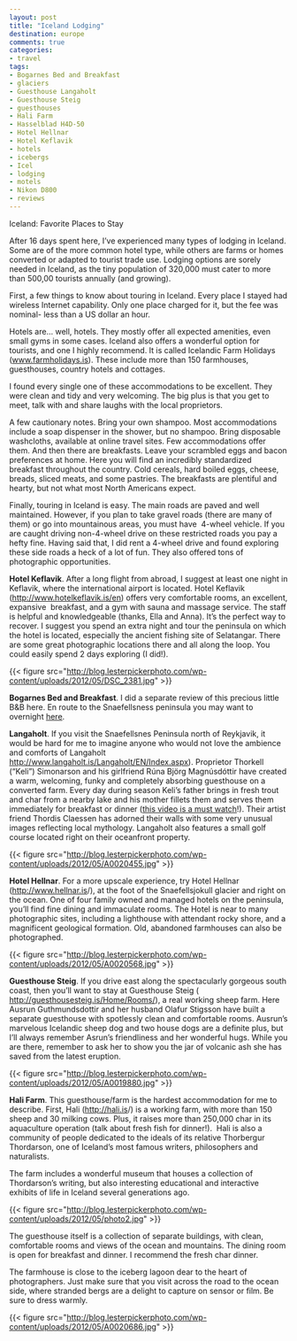 ```yaml
---
layout: post
title: "Iceland Lodging"
destination: europe
comments: true
categories:
- travel
tags:
- Bogarnes Bed and Breakfast
- glaciers
- Guesthouse Langaholt
- Guesthouse Steig
- guesthouses
- Hali Farm
- Hasselblad H4D-50
- Hotel Hellnar
- Hotel Keflavik
- hotels
- icebergs
- Icel
- lodging
- motels
- Nikon D800
- reviews
---
```

Iceland: Favorite Places to Stay

After 16 days spent here, I’ve experienced many types of lodging in Iceland. Some are of the more common hotel type, while others are farms or homes converted or adapted to tourist trade use. Lodging options are sorely needed in Iceland, as the tiny population of 320,000 must cater to more than 500,00 tourists annually (and growing).

First, a few things to know about touring in Iceland. Every place I stayed had wireless Internet capability. Only one place charged for it, but the fee was nominal- less than a US dollar an hour.

Hotels are… well, hotels. They mostly offer all expected amenities, even small gyms in some cases. Iceland also offers a wonderful option for tourists, and one I highly recommend. It is called Icelandic Farm Holidays (<a href="http://www.farmholidays.is">www.farmholidays.is</a>). These include more than 150 farmhouses, guesthouses, country hotels and cottages.

I found every single one of these accommodations to be excellent. They were clean and tidy and very welcoming. The big plus is that you get to meet, talk with and share laughs with the local proprietors.

A few cautionary notes. Bring your own shampoo. Most accommodations include a soap dispenser in the shower, but no shampoo. Bring disposable washcloths, available at online travel sites. Few accommodations offer them. And then there are breakfasts. Leave your scrambled eggs and bacon preferences at home. Here you will find an incredibly standardized breakfast throughout the country. Cold cereals, hard boiled eggs, cheese, breads, sliced meats, and some pastries. The breakfasts are plentiful and hearty, but not what most North Americans expect.

Finally, touring in Iceland is easy. The main roads are paved and well maintained. However, if you plan to take gravel roads (there are many of them) or go into mountainous areas, you must have  4-wheel vehicle. If you are caught driving non-4-wheel drive on these restricted roads you pay a hefty fine. Having said that, I did rent a 4-wheel drive and found exploring these side roads a heck of a lot of fun. They also offered tons of photographic opportunities.

<strong>Hotel Keflavik</strong>. After a long flight from abroad, I suggest at least one night in Keflavik, where the international airport is located. Hotel Keflavik (<a href="http://www.hotelkeflavik.is/en">http://www.hotelkeflavik.is/en</a>) offers very comfortable rooms, an excellent, expansive  breakfast, and a gym with sauna and massage service. The staff is helpful and knowledgeable (thanks, Ella and Anna). It’s the perfect way to recover. I suggest you spend an extra night and tour the peninsula on which the hotel is located, especially the ancient fishing site of Selatangar. There are some great photographic locations there and all along the loop. You could easily spend 2 days exploring (I did!).

{{< figure src="http://blog.lesterpickerphoto.com/wp-content/uploads/2012/05/DSC_2381.jpg" >}}

<strong>Bogarnes Bed and Breakfast</strong>. I did a separate review of this precious little B&amp;B here. En route to the Snaefellsness peninsula you may want to overnight <a href="http://blog.lesterpickerphoto.com/2012/05/09/iceland-a-jewel-in-borgarnes/">here</a>.

<strong>Langaholt</strong>. If you visit the Snaefellsnes Peninsula north of Reykjavik, it would be hard for me to imagine anyone who would not love the ambience and comforts of Langaholt <a href="http://www.langaholt.is/Langaholt/EN/Index.aspx">http://www.langaholt.is/Langaholt/EN/Index.aspx</a>). Proprietor Thorkell (“Keli”) Simonarson and his girlfriend Rúna Björg Magnúsdóttir have created a warm, welcoming, funky and completely absorbing guesthouse on a converted farm. Every day during season Keli’s father brings in fresh trout and char from a nearby lake and his mother fillets them and serves them immediately for breakfast or dinner (<a href="http://youtu.be/1bSYaSZHzu4">this video is a must watch</a>!). Their artist friend Thordis Claessen has adorned their walls with some very unusual images reflecting local mythology. Langaholt also features a small golf course located right on their oceanfront property.

{{< figure src="http://blog.lesterpickerphoto.com/wp-content/uploads/2012/05/A0020455.jpg" >}}

<strong>Hotel Hellnar</strong>. For a more upscale experience, try Hotel Hellnar (<a href="http://www.hellnar.is">http://www.hellnar.is</a>/), at the foot of the Snaefellsjokull glacier and right on the ocean. One of four family owned and managed hotels on the peninsula, you’ll find fine dining and immaculate rooms. The Hotel is near to many photographic sites, including a lighthouse with attendant rocky shore, and a magnificent geological formation. Old, abandoned farmhouses can also be photographed.

{{< figure src="http://blog.lesterpickerphoto.com/wp-content/uploads/2012/05/A0020568.jpg" >}}

<strong>Guesthouse Steig</strong>. If you drive east along the spectacularly gorgeous south coast, then you’ll want to stay at Guesthouse Steig ( <a href="http://guesthousesteig.is/Home/Rooms/">http://guesthousesteig.is/Home/Rooms/</a>), a real working sheep farm. Here Ausrun Guthmundsdottir and her husband Olafur Stigsson have built a separate guesthouse with spotlessly clean and comfortable rooms. Ausrun’s marvelous Icelandic sheep dog and two house dogs are a definite plus, but I’ll always remember Asrun’s friendliness and her wonderful hugs. While you are there, remember to ask her to show you the jar of volcanic ash she has saved from the latest eruption.

{{< figure src="http://blog.lesterpickerphoto.com/wp-content/uploads/2012/05/A0019880.jpg" >}}

<strong>Hali Farm</strong>. This guesthouse/farm is the hardest accommodation for me to describe. First, Hali (<a href="http://hali.is">http://hali.is</a>/) is a working farm, with more than 150 sheep and 30 milking cows. Plus, it raises more than 250,000 char in its aquaculture operation (talk about fresh fish for dinner!).  Hali is also a community of people dedicated to the ideals of its relative Thorbergur Thordarson, one of Iceland’s most famous writers, philosophers and naturalists.

The farm includes a wonderful museum that houses a collection of Thordarson’s writing, but also interesting educational and interactive exhibits of life in Iceland several generations ago.

{{< figure src="http://blog.lesterpickerphoto.com/wp-content/uploads/2012/05/photo2.jpg" >}}

The guesthouse itself is a collection of separate buildings, with clean, comfortable rooms and views of the ocean and mountains. The dining room is open for breakfast and dinner. I recommend the fresh char dinner.

The farmhouse is close to the iceberg lagoon dear to the heart of photographers. Just make sure that you visit across the road to the ocean side, where stranded bergs are a delight to capture on sensor or film. Be sure to dress warmly.

{{< figure src="http://blog.lesterpickerphoto.com/wp-content/uploads/2012/05/A0020686.jpg" >}}
